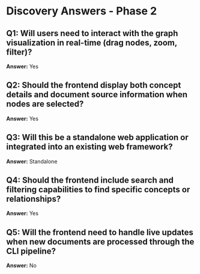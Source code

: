# Discovery Answers - Phase 2

## Q1: Will users need to interact with the graph visualization in real-time (drag nodes, zoom, filter)?
**Answer:** Yes

## Q2: Should the frontend display both concept details and document source information when nodes are selected?
**Answer:** Yes

## Q3: Will this be a standalone web application or integrated into an existing web framework?
**Answer:** Standalone

## Q4: Should the frontend include search and filtering capabilities to find specific concepts or relationships?
**Answer:** Yes

## Q5: Will the frontend need to handle live updates when new documents are processed through the CLI pipeline?
**Answer:** No